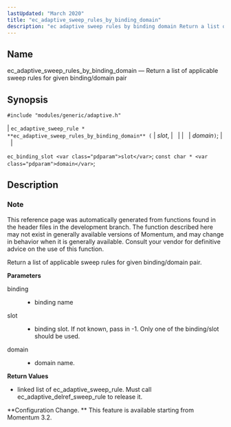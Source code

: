 ```yaml
---
lastUpdated: "March 2020"
title: "ec_adaptive_sweep_rules_by_binding_domain"
description: "ec adaptive sweep rules by binding domain Return a list of applicable sweep rules for given binding domain pair ec adaptive sweep rule ec adaptive sweep rules by binding domain slot domain ec binding slot slot const char domain This reference page was automatically generated from functions found in the..."
---
```


<a name="apis.ec_adaptive_sweep_rules_by_binding_domain"></a> 
## Name

ec_adaptive_sweep_rules_by_binding_domain — Return a list of applicable sweep rules for given binding/domain pair

## Synopsis

`#include "modules/generic/adaptive.h"`

| `ec_adaptive_sweep_rule * **ec_adaptive_sweep_rules_by_binding_domain** (` | <var class="pdparam">slot</var>, |   |
|   | <var class="pdparam">domain</var>`)`; |   |

`ec_binding_slot <var class="pdparam">slot</var>`;
`const char * <var class="pdparam">domain</var>`;<a name="idp46773200"></a> 
## Description

### Note

This reference page was automatically generated from functions found in the header files in the development branch. The function described here may not exist in generally available versions of Momentum, and may change in behavior when it is generally available. Consult your vendor for definitive advice on the use of this function.

Return a list of applicable sweep rules for given binding/domain pair.

**<a name="idp46776112"></a> Parameters**

<dl class="variablelist">

<dt>binding</dt>

<dd>

- binding name

</dd>

<dt>slot</dt>

<dd>

- binding slot. If not known, pass in -1\. Only one of the binding/slot should be used.

</dd>

<dt>domain</dt>

<dd>

- domain name.

</dd>

</dl>

**<a name="idp46782576"></a> Return Values**

- linked list of ec_adaptive_sweep_rule. Must call ec_adaptive_delref_sweep_rule to release it.

**Configuration Change. ** This feature is available starting from Momentum 3.2.